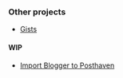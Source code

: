 ### Other projects

* [Gists](https://gist.github.com/Russell-Tran)

#### WIP
* [Import Blogger to Posthaven](https://github.com/Russell-Tran/import-blogger-to-posthaven)
